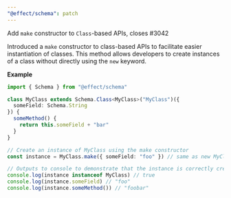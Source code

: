 ```yaml
---
"@effect/schema": patch
---
```


Add `make` constructor to `Class`-based APIs, closes #3042

Introduced a `make` constructor to class-based APIs to facilitate easier instantiation of classes. This method allows developers to create instances of a class without directly using the `new` keyword.

**Example**

```ts
import { Schema } from "@effect/schema"

class MyClass extends Schema.Class<MyClass>("MyClass")({
  someField: Schema.String
}) {
  someMethod() {
    return this.someField + "bar"
  }
}

// Create an instance of MyClass using the make constructor
const instance = MyClass.make({ someField: "foo" }) // same as new MyClass({ someField: "foo" })

// Outputs to console to demonstrate that the instance is correctly created
console.log(instance instanceof MyClass) // true
console.log(instance.someField) // "foo"
console.log(instance.someMethod()) // "foobar"
```
